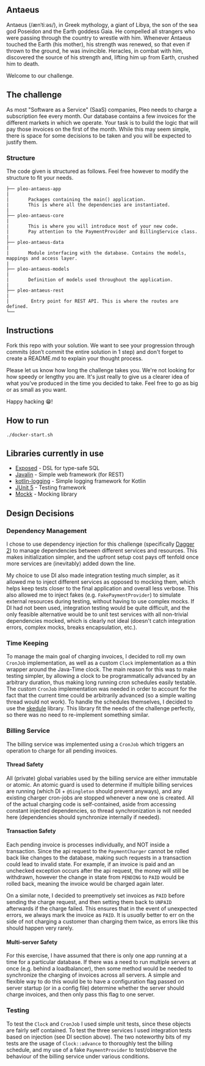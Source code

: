 ## Antaeus

Antaeus (/ænˈtiːəs/), in Greek mythology, a giant of Libya, the son of the sea god Poseidon and the Earth goddess Gaia. He compelled all strangers who were passing through the country to wrestle with him. Whenever Antaeus touched the Earth (his mother), his strength was renewed, so that even if thrown to the ground, he was invincible. Heracles, in combat with him, discovered the source of his strength and, lifting him up from Earth, crushed him to death.

Welcome to our challenge.

## The challenge

As most "Software as a Service" (SaaS) companies, Pleo needs to charge a subscription fee every month. Our database contains a few invoices for the different markets in which we operate. Your task is to build the logic that will pay those invoices on the first of the month. While this may seem simple, there is space for some decisions to be taken and you will be expected to justify them.

### Structure
The code given is structured as follows. Feel free however to modify the structure to fit your needs.
```
├── pleo-antaeus-app
|
|       Packages containing the main() application. 
|       This is where all the dependencies are instantiated.
|
├── pleo-antaeus-core
|
|       This is where you will introduce most of your new code.
|       Pay attention to the PaymentProvider and BillingService class.
|
├── pleo-antaeus-data
|
|       Module interfacing with the database. Contains the models, mappings and access layer.
|
├── pleo-antaeus-models
|
|       Definition of models used throughout the application.
|
├── pleo-antaeus-rest
|
|        Entry point for REST API. This is where the routes are defined.
└──
```

## Instructions
Fork this repo with your solution. We want to see your progression through commits (don’t commit the entire solution in 1 step) and don't forget to create a README.md to explain your thought process.

Please let us know how long the challenge takes you. We're not looking for how speedy or lengthy you are. It's just really to give us a clearer idea of what you've produced in the time you decided to take. Feel free to go as big or as small as you want.

Happy hacking 😁!

## How to run
```
./docker-start.sh
```

## Libraries currently in use
* [Exposed](https://github.com/JetBrains/Exposed) - DSL for type-safe SQL
* [Javalin](https://javalin.io/) - Simple web framework (for REST)
* [kotlin-logging](https://github.com/MicroUtils/kotlin-logging) - Simple logging framework for Kotlin
* [JUnit 5](https://junit.org/junit5/) - Testing framework
* [Mockk](https://mockk.io/) - Mocking library

## Design Decisions
### Dependency Management
I chose to use dependency injection for this challenge (specifically [Dagger 2](https://github.com/google/dagger)) to manage dependencies between different services and resources. This makes initialization simpler, and the upfront setup cost pays off tenfold once more services are (inevitably) added down the line.

My choice to use DI also made integration testing much simpler, as it allowed me to inject different services as opposed to mocking them, which helps keep tests closer to the final application and overall less verbose. This also allowed me to inject fakes (e.g. `FakePaymentProvider`) to simulate external resources during testing, without having to use complex mocks. If DI had not been used, integration testing would be quite difficult, and the only feasible alternative would be to unit test services with all non-trivial dependencies mocked, which is clearly not ideal (doesn't catch integration errors, complex mocks, breaks encapsulation, etc.).

### Time Keeping
To manage the main goal of charging invoices, I decided to roll my own `CronJob` implementation, as well as a custom `Clock` implementation as a thin wrapper around the Java-Time clock. The main reason for this was to make testing simpler, by allowing a clock to be programmatically advanced by an arbitrary duration, thus making long running cron schedules easily testable. The custom `CronJob` implementation was needed in order to account for the fact that the current time could be arbitrarily advanced (so a simple waiting thread would not work). To handle the schedules themselves, I decided to use the [skedule](https://github.com/shyiko/skedule) library. This library fit the needs of the challenge perfectly, so there was no need to re-implement something similar.

### Billing Service
The billing service was implemented using a `CronJob` which triggers an operation to charge for all pending invoices.
#### Thread Safety
All (private) global variables used by the billing service are either immutable or atomic. An atomic guard is used to determine if multiple billing services are running (which DI + `@Singleton` should prevent anyways), and any existing charger cron-jobs are stopped whenever a new one is created. All of the actual charging code is self-contained, aside from accessing constant injected dependencies, so thread synchronization is not needed here (dependencies should synchronize internally if needed).

#### Transaction Safety
Each pending invoice is processes individually, and NOT inside a transaction. Since the api request to the `PaymentCharger` cannot be rolled back like changes to the database, making such requests in a transaction could lead to invalid state. For example, if an invoice is paid and an unchecked exception occurs after the api request, the money will still be withdrawn, however the change in state from `PENDING` to `PAID` would be rolled back, meaning the invoice would be charged again later.

On a similar note, I decided to preemptively set invoices as `PAID` before sending the charge request, and then setting them back to `UNPAID` afterwards if the charge failed. This ensures that in the event of unexpected errors, we always mark the invoice as `PAID`. It is _usually_ better to err on the side of not charging a customer than charging them twice, as errors like this should happen very rarely.

#### Multi-server Safety
For this exercise, I have assumed that there is only one app running at a time for a particular database. If there was a need to run multiple servers at once (e.g. behind a loadbalancer), then some method would be needed to synchronize the charging of invoices across all servers. A simple and flexible way to do this would be to have a configuration flag passed on server startup (or in a config file) determine whether the server should charge invoices, and then only pass this flag to one server.

### Testing
To test the `Clock` and `CronJob` I used simple unit tests, since these objects are fairly self contained. To test the three services I used integration tests based on injection (see DI section above). The two noteworthy bits of my tests are the usage of `Clock::advance` to thoroughly test the billing schedule, and my use of a fake `PaymentProvider` to test/observe the behaviour of the billing service under various conditions.
